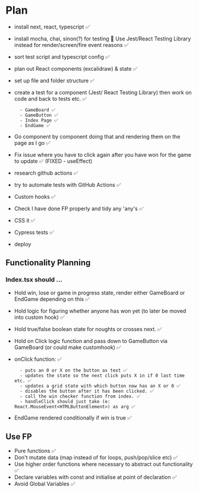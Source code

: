 # Plan

- install next, react, typescript ✅ 
- install mocha, chai, sinon(?) for testing 🚫 Use Jest/React Testing Library instead for render/screen/fire event reasons ✅ 
- sort test script and typescript config ✅
- plan out React components (excalidraw) & state ✅
- set up file and folder structure ✅
- create a test for a component (Jest/ React Testing Library) then work on code and back to tests etc. ✅

        - GameBoard ✅
        - GameButton ✅
        - Index Page ✅
        - EndGame ✅
        
- Go component by component doing that and rendering them on the page as I go ✅
- Fix issue where you have to click again after you have won for the game to update ✅ (FIXED - useEffect)
- research github actions ✅
- try to automate tests with GitHub Actions ✅
- Custom hooks ✅
- Check I have done FP properly and tidy any 'any's ✅
- CSS it ✅
- Cypress tests ✅
- deploy

## Functionality Planning
### Index.tsx should ...
- Hold win, lose or game in progress state, render either GameBoard or EndGame depending on this ✅
- Hold logic for figuring whether anyone has won yet (to later be moved into custom hook) ✅
- Hold true/false boolean state for noughts or crosses next. ✅
- Hold on Click logic function and pass down to GameButton via GameBoard (or could make customhook) ✅
- onClick function:  ✅

        - puts an 0 or X on the button as text ✅
        - updates the state so the next click puts X in if 0 last time etc. ✅
        - updates a grid state with which button now has an X or 0 ✅
        - disables the button after it has been clicked. ✅
        - call the win checker function from index. ✅
        - handleClick should just take (e: React.MouseEvent<HTMLButtonElement>) as arg ✅

- EndGame rendered conditionally if win is true ✅


## Use FP
- Pure functions ✅
- Don't mutate data (map instead of for loops, push/pop/slice etc) ✅
- Use higher order functions where necessary to abstract out functionality ✅
- Declare variables with const and initialise at point of declaration ✅
- Avoid Global Variables ✅